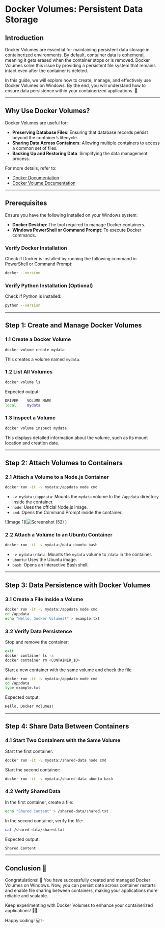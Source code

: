 # Docker Volumes: Persistent Data Storage 

## Introduction
Docker Volumes are essential for maintaining persistent data storage in containerized environments. By default, container data is ephemeral, meaning it gets erased when the container stops or is removed. Docker Volumes solve this issue by providing a persistent file system that remains intact even after the container is deleted.

In this guide, we will explore how to create, manage, and effectively use Docker Volumes on Windows. By the end, you will understand how to ensure data persistence within your containerized applications. 🚀

---
## Why Use Docker Volumes?
Docker Volumes are useful for:
- **Preserving Database Files**: Ensuring that database records persist beyond the container’s lifecycle.
- **Sharing Data Across Containers**: Allowing multiple containers to access a common set of files.
- **Backing Up and Restoring Data**: Simplifying the data management process.

For more details, refer to:
- [Docker Documentation](https://docs.docker.com)
- [Docker Volume Documentation](https://docs.docker.com/storage/volumes/)

---
## Prerequisites
Ensure you have the following installed on your Windows system:
- **Docker Desktop**: The tool required to manage Docker containers.
- **Windows PowerShell or Command Prompt**: To execute Docker commands.

### Verify Docker Installation
Check if Docker is installed by running the following command in PowerShell or Command Prompt:
```sh
docker --version
```

### Verify Python Installation (Optional)
Check if Python is installed:
```sh
python --version
```
---
## Step 1: Create and Manage Docker Volumes
### 1.1 Create a Docker Volume
```sh
docker volume create mydata
```
This creates a volume named `mydata`.

### 1.2 List All Volumes
```sh
docker volume ls
```
Expected output:
```sh
DRIVER    VOLUME NAME
local     mydata
```

### 1.3 Inspect a Volume
```sh
docker volume inspect mydata
```
This displays detailed information about the volume, such as its mount location and creation date.

---
## Step 2: Attach Volumes to Containers
### 2.1 Attach a Volume to a Node.js Container
```sh
docker run -it -v mydata:/appdata node cmd
```
- `-v mydata:/appdata`: Mounts the `mydata` volume to the `/appdata` directory inside the container.
- `node`: Uses the official Node.js image.
- `cmd`: Opens the Command Prompt inside the container.

![Image 1](![Screenshot (52)](https://github.com/user-attachments/assets/4efb46d9-644b-4202-8c17-318702713cb7)
)
### 2.2 Attach a Volume to an Ubuntu Container
```sh
docker run -it -v mydata:/data ubuntu bash
```
- `-v mydata:/data`: Mounts the `mydata` volume to `/data` in the container.
- `ubuntu`: Uses the Ubuntu image.
- `bash`: Opens an interactive Bash shell.

---
## Step 3: Data Persistence with Docker Volumes
### 3.1 Create a File Inside a Volume
```sh
docker run -it -v mydata:/appdata node cmd
cd /appdata
echo "Hello, Docker Volumes!" > example.txt
```

### 3.2 Verify Data Persistence
Stop and remove the container:
```sh
exit
docker container ls -a
docker container rm <CONTAINER_ID>
```

Start a new container with the same volume and check the file:
```sh
docker run -it -v mydata:/appdata node cmd
cd /appdata
type example.txt
```
Expected output:
```sh
Hello, Docker Volumes!
```

---
## Step 4: Share Data Between Containers
### 4.1 Start Two Containers with the Same Volume
Start the first container:
```sh
docker run -it -v mydata:/shared-data node cmd
```
Start the second container:
```sh
docker run -it -v mydata:/shared-data ubuntu bash
```

### 4.2 Verify Shared Data
In the first container, create a file:
```sh
echo "Shared Content" > /shared-data/shared.txt
```
In the second container, verify the file:
```sh
cat /shared-data/shared.txt
```
Expected output:
```sh
Shared Content
```

---
## Conclusion 🎉
Congratulations! 🎉 You have successfully created and managed Docker Volumes on Windows. Now, you can persist data across container restarts and enable file sharing between containers, making your applications more reliable and scalable.

Keep experimenting with Docker Volumes to enhance your containerized applications! 🚀🐳

Happy coding! 💻✨

